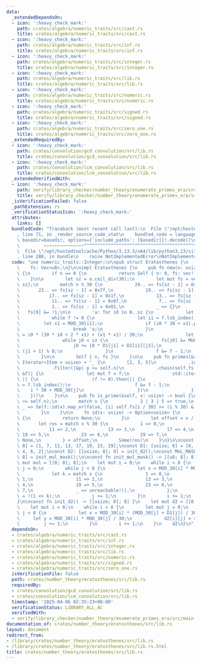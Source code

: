 ```yaml
---
data:
  _extendedDependsOn:
  - icon: ':heavy_check_mark:'
    path: crates/algebra/numeric_traits/src/cast.rs
    title: crates/algebra/numeric_traits/src/cast.rs
  - icon: ':heavy_check_mark:'
    path: crates/algebra/numeric_traits/src/inf.rs
    title: crates/algebra/numeric_traits/src/inf.rs
  - icon: ':heavy_check_mark:'
    path: crates/algebra/numeric_traits/src/integer.rs
    title: crates/algebra/numeric_traits/src/integer.rs
  - icon: ':heavy_check_mark:'
    path: crates/algebra/numeric_traits/src/lib.rs
    title: crates/algebra/numeric_traits/src/lib.rs
  - icon: ':heavy_check_mark:'
    path: crates/algebra/numeric_traits/src/numeric.rs
    title: crates/algebra/numeric_traits/src/numeric.rs
  - icon: ':heavy_check_mark:'
    path: crates/algebra/numeric_traits/src/signed.rs
    title: crates/algebra/numeric_traits/src/signed.rs
  - icon: ':heavy_check_mark:'
    path: crates/algebra/numeric_traits/src/zero_one.rs
    title: crates/algebra/numeric_traits/src/zero_one.rs
  _extendedRequiredBy:
  - icon: ':heavy_check_mark:'
    path: crates/convolution/gcd_convolution/src/lib.rs
    title: crates/convolution/gcd_convolution/src/lib.rs
  - icon: ':heavy_check_mark:'
    path: crates/convolution/lcm_convolution/src/lib.rs
    title: crates/convolution/lcm_convolution/src/lib.rs
  _extendedVerifiedWith:
  - icon: ':heavy_check_mark:'
    path: verify/library_checker/number_theory/enumerate_primes_era/src/main.rs
    title: verify/library_checker/number_theory/enumerate_primes_era/src/main.rs
  _isVerificationFailed: false
  _pathExtension: rs
  _verificationStatusIcon: ':heavy_check_mark:'
  attributes:
    links: []
  bundledCode: "Traceback (most recent call last):\n  File \"/opt/hostedtoolcache/Python/3.13.3/x64/lib/python3.13/site-packages/onlinejudge_verify/documentation/build.py\"\
    , line 71, in _render_source_code_stat\n    bundled_code = language.bundle(stat.path,\
    \ basedir=basedir, options={'include_paths': [basedir]}).decode()\n          \
    \         ~~~~~~~~~~~~~~~^^^^^^^^^^^^^^^^^^^^^^^^^^^^^^^^^^^^^^^^^^^^^^^^^^^^^^^^^^^^^^^^^^\n\
    \  File \"/opt/hostedtoolcache/Python/3.13.3/x64/lib/python3.13/site-packages/onlinejudge_verify/languages/rust.py\"\
    , line 288, in bundle\n    raise NotImplementedError\nNotImplementedError\n"
  code: "use numeric_traits::Integer;\n\npub struct Eratosthenes {\n    n: usize,\n\
    \    fs: Vec<u8>,\n}\n\nimpl Eratosthenes {\n    pub fn new(n: usize) -> Self\
    \ {\n        if n == 0 {\n            return Self { n: 0, fs: vec![] };\n    \
    \    }\n\n        let sz = n.ceil_div(30);\n        let mut fs = vec![0xff_u8;\
    \ sz];\n        match n % 30 {\n            29.. => fs[sz - 1] = 0xff,\n     \
    \       23.. => fs[sz - 1] = 0x7f,\n            19.. => fs[sz - 1] = 0x3f,\n \
    \           17.. => fs[sz - 1] = 0x1f,\n            13.. => fs[sz - 1] = 0x0f,\n\
    \            11.. => fs[sz - 1] = 0x07,\n            7.. => fs[sz - 1] = 0x03,\n\
    \            1.. => fs[sz - 1] = 0x01,\n            _ => {}\n        }\n     \
    \   fs[0] &= !1;\n\n        'a: for i0 in 0..sz {\n            let mut f = fs[i0];\n\
    \            while f != 0 {\n                let i1 = f.lsb_index();\n       \
    \         let x1 = MOD_30[i1];\n                if (i0 * 30 + x1).pow(2) > n {\n\
    \                    break 'a;\n                }\n                let mut j0\
    \ = i0 * (30 * i0 + 2 * x1) + (x1 * x1) / 30;\n                let mut j1 = i1;\n\
    \                while j0 < sz {\n                    fs[j0] &= MUL_MASK[i1][j1];\n\
    \                    j0 += i0 * D1[j1] + D2[i1][j1];\n                    j1 =\
    \ (j1 + 1) % 8;\n                }\n                f &= f - 1;\n            }\n\
    \        }\n\n        Self { n, fs }\n    }\n\n    pub fn primes(&self) -> impl\
    \ Iterator<Item = usize> + '_ {\n        [2, 3, 5]\n            .into_iter()\n\
    \            .filter(|&p| p <= self.n)\n            .chain(self.fs.iter().enumerate().flat_map(|(i,\
    \ &f)| {\n                let mut f = f;\n                std::iter::from_fn(move\
    \ || {\n                    (f != 0).then(|| {\n                        let j\
    \ = f.lsb_index();\n                        f &= f - 1;\n                    \
    \    i * 30 + MOD_30[j]\n                    })\n                })\n        \
    \    }))\n    }\n\n    pub fn is_prime(&self, x: usize) -> bool {\n        assert!(x\
    \ <= self.n);\n        match x {\n            2 | 3 | 5 => true,\n           \
    \ _ => Self::id(x).map_or(false, |i| self.fs[i / 30] >> (i % 30) & 1 != 0),\n\
    \        }\n    }\n\n    fn id(x: usize) -> Option<usize> {\n        if x <= 6\
    \ {\n            return None;\n        }\n        let offset = x / 30 * 8;\n \
    \       let res = match x % 30 {\n            1 => 0,\n            7 => 1,\n \
    \           11 => 2,\n            13 => 3,\n            17 => 4,\n           \
    \ 19 => 5,\n            23 => 6,\n            29 => 7,\n            _ => return\
    \ None,\n        } + offset;\n        Some(res)\n    }\n}\n\nconst MOD_30: [usize;\
    \ 8] = [1, 7, 11, 13, 17, 19, 23, 29];\nconst D1: [usize; 8] = [6, 4, 2, 4, 2,\
    \ 4, 6, 2];\nconst D2: [[usize; 8]; 8] = init_d2();\nconst MUL_MASK: [[u8; 8];\
    \ 8] = init_mul_mask();\n\nconst fn init_mul_mask() -> [[u8; 8]; 8] {\n    let\
    \ mut mul = [[0; 8]; 8];\n    let mut i = 0;\n    while i < 8 {\n        let mut\
    \ j = 0;\n        while j < 8 {\n            let x = MOD_30[i] * MOD_30[j] % 30;\n\
    \            let k = match x {\n                1 => 0,\n                7 =>\
    \ 1,\n                11 => 2,\n                13 => 3,\n                17 =>\
    \ 4,\n                19 => 5,\n                23 => 6,\n                29 =>\
    \ 7,\n                _ => unreachable!(),\n            };\n            mul[i][j]\
    \ = !(1 << k);\n            j += 1;\n        }\n        i += 1;\n    }\n    mul\n\
    }\n\nconst fn init_d2() -> [[usize; 8]; 8] {\n    let mut d2 = [[0; 8]; 8];\n\
    \    let mut i = 0;\n    while i < 8 {\n        let mut j = 0;\n        while\
    \ j < 8 {\n            let x = MOD_30[i] * (MOD_30[j] + D1[j]) / 30;\n       \
    \     let y = MOD_30[i] * MOD_30[j] / 30;\n            d2[i][j] = x - y;\n   \
    \         j += 1;\n        }\n        i += 1;\n    }\n    d2\n}\n"
  dependsOn:
  - crates/algebra/numeric_traits/src/cast.rs
  - crates/algebra/numeric_traits/src/inf.rs
  - crates/algebra/numeric_traits/src/integer.rs
  - crates/algebra/numeric_traits/src/lib.rs
  - crates/algebra/numeric_traits/src/numeric.rs
  - crates/algebra/numeric_traits/src/signed.rs
  - crates/algebra/numeric_traits/src/zero_one.rs
  isVerificationFile: false
  path: crates/number_theory/eratosthenes/src/lib.rs
  requiredBy:
  - crates/convolution/gcd_convolution/src/lib.rs
  - crates/convolution/lcm_convolution/src/lib.rs
  timestamp: '2025-04-06 02:35:23+00:00'
  verificationStatus: LIBRARY_ALL_AC
  verifiedWith:
  - verify/library_checker/number_theory/enumerate_primes_era/src/main.rs
documentation_of: crates/number_theory/eratosthenes/src/lib.rs
layout: document
redirect_from:
- /library/crates/number_theory/eratosthenes/src/lib.rs
- /library/crates/number_theory/eratosthenes/src/lib.rs.html
title: crates/number_theory/eratosthenes/src/lib.rs
---
```

